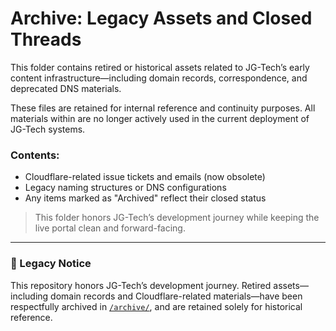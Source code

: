 # Archive: Legacy Assets and Closed Threads

This folder contains retired or historical assets related to JG-Tech’s early content infrastructure—including domain records, correspondence, and deprecated DNS materials.

These files are retained for internal reference and continuity purposes.
All materials within are no longer actively used in the current deployment of JG-Tech systems.

### Contents:
- Cloudflare-related issue tickets and emails (now obsolete)
- Legacy naming structures or DNS configurations
- Any items marked as "Archived" reflect their closed status

> This folder honors JG-Tech’s development journey while keeping the live portal clean and forward-facing.

---

### 🔹 Legacy Notice

This repository honors JG-Tech’s development journey.
Retired assets—including domain records and Cloudflare-related materials—have been respectfully archived in [`/archive/`](archive/), and are retained solely for historical reference.
